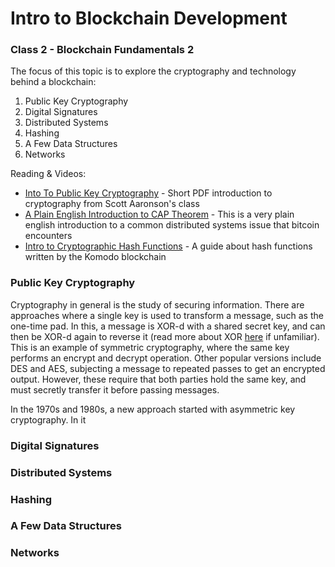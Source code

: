 # Intro to Blockchain Development

### Class 2 - Blockchain Fundamentals 2

The focus of this topic is to explore the cryptography and technology behind a blockchain:

1. Public Key Cryptography
2. Digital Signatures
3. Distributed Systems
4. Hashing
5. A Few Data Structures
6. Networks

Reading & Videos:

- [Into To Public Key Cryptography](https://ocw.mit.edu/courses/electrical-engineering-and-computer-science/6-045j-automata-computability-and-complexity-spring-2011/lecture-notes/MIT6_045JS11_rsa.pdf) - Short PDF introduction to cryptography from Scott Aaronson's class
- [A Plain English Introduction to CAP Theorem](http://ksat.me/a-plain-english-introduction-to-cap-theorem/) - This is a very plain english introduction to a common distributed systems issue that bitcoin encounters
- [Intro to Cryptographic Hash Functions](https://komodoplatform.com/cryptographic-hash-function/) - A guide about hash functions written by the Komodo blockchain

### Public Key Cryptography

Cryptography in general is the study of securing information. There are approaches where a single key is used to transform a message, such as the one-time pad. In this, a message is XOR-d with a shared secret key, and can then be XOR-d again to reverse it (read more about XOR [here](http://mathworld.wolfram.com/XOR.html) if unfamiliar). This is an example of symmetric cryptography, where the same key performs an encrypt and decrypt operation. Other popular versions include DES and AES, subjecting a message to repeated passes to get an encrypted output. However, these require that both parties hold the same key, and must secretly transfer it before passing messages.

In the 1970s and 1980s, a new approach started with asymmetric key cryptography. In it

### Digital Signatures



### Distributed Systems

### Hashing

### A Few Data Structures

### Networks



